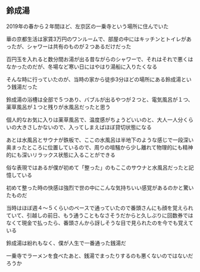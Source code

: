 ## 鈴成湯

2019年の春から２年間ほど、左京区の一乗寺という場所に住んでいた

華の京都生活は家賃3万円のワンルームで、部屋の中にはキッチンとトイレがあったが、シャワーは共有のものが２つあるだけだった

百円玉を入れると数分間お湯が出る昔ながらのシャワーで、それはそれで悪くはなかったのだが、冬場など寒い日にはやはり湯船に入りたくなる

そんな時に行っていたのが、当時の家から徒歩3分ほどの場所にある鈴成湯という銭湯だった

鈴成湯の浴槽は全部で５つあり、バブルが出るやつが２つと、電気風呂が１つ、薬草風呂が１つと残りが水風呂だったと思う

個人的なお気に入りは薬草風呂で、温度感がちょうどいいのと、大人一人分くらいの大きさしかないので、入ってしまえばほぼ貸切状態になる

あとは水風呂とサウナが鉄板で、ここの水風呂は半地下のような感じで一段深い奥まったところに位置しているので、周りの喧騒から少し離れて物理的にも精神的にも深いリラックス状態に入ることができる

俗な表現ではあるが僕が初めて「整った」のもここのサウナと水風呂だったと記憶している

初めて整った時の快感は強烈で世の中にこんな気持ちいい感覚があるのかと驚いたものだ

当時はほぼ週４〜５くらいのペースで通っていたので番頭さんにも顔を覚えられていて、引越しの前日、もう通うこともなさそうだからと久しぶりに回数券ではなくて現金で払ったら、番頭さんから訝しそうな目で見られたのを今でも覚えている

鈴成湯は紛れもなく、僕が人生で一番通った銭湯だ

一乗寺でラーメンを食べたあと、銭湯でまったりするのも悪くないのではないだろうか